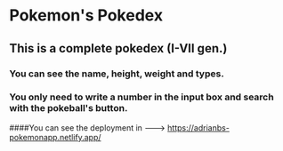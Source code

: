 # **Pokemon's Pokedex**

## This is a complete pokedex (I-VII gen.)

### You can see the name, height, weight and types.

### You only need to write a number in the input box and search with the pokeball's button.


####You can see the deployment in ---> https://adrianbs-pokemonapp.netlify.app/
